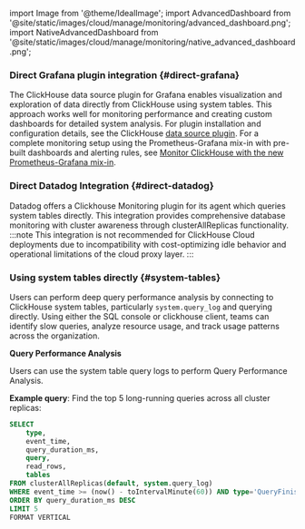 import Image from '@theme/IdealImage';
import AdvancedDashboard from '@site/static/images/cloud/manage/monitoring/advanced_dashboard.png';
import NativeAdvancedDashboard from '@site/static/images/cloud/manage/monitoring/native_advanced_dashboard.png';

### Direct Grafana plugin integration {#direct-grafana}

The ClickHouse data source plugin for Grafana enables visualization and exploration of data directly from ClickHouse using system tables. This approach works well for monitoring performance and creating custom dashboards for detailed system analysis.
For plugin installation and configuration details, see the ClickHouse [data source plugin](/integrations/grafana). For a complete monitoring setup using the Prometheus-Grafana mix-in with pre-built dashboards and alerting rules, see [Monitor ClickHouse with the new Prometheus-Grafana mix-in](https://clickhouse.com/blog/monitor-with-new-prometheus-grafana-mix-in).

### Direct Datadog Integration {#direct-datadog}

Datadog offers a Clickhouse Monitoring plugin for its agent which queries system tables directly. This integration provides comprehensive database monitoring with cluster awareness through clusterAllReplicas functionality. 
:::note
This integration is not recommended for ClickHouse Cloud deployments due to incompatibility with cost-optimizing idle behavior and operational limitations of the cloud proxy layer.
:::

### Using system tables directly {#system-tables}

Users can perform deep query performance analysis by connecting to ClickHouse system tables, particularly `system.query_log` and querying directly. Using either the SQL console or clickhouse client, teams can identify slow queries, analyze resource usage, and track usage patterns across the organization.

**Query Performance Analysis**

Users can use the system table query logs to perform Query Performance Analysis.

**Example query**: Find the top 5 long-running queries across all cluster replicas:

```sql
SELECT
    type,
    event_time, 
    query_duration_ms,
    query,
    read_rows,
    tables
FROM clusterAllReplicas(default, system.query_log)
WHERE event_time >= (now() - toIntervalMinute(60)) AND type='QueryFinish'
ORDER BY query_duration_ms DESC
LIMIT 5
FORMAT VERTICAL
```